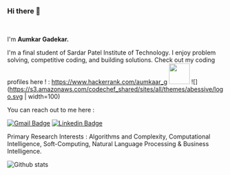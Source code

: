 ### Hi there 👋

<!--
**AumkarG/aumkarg** is a ✨ _special_ ✨ repository because its `README.md` (this file) appears on your GitHub profile.

Here are some ideas to get you started:

- 🔭 I’m currently working on ...
- 🌱 I’m currently learning ...
- 👯 I’m looking to collaborate on ...
- 🤔 I’m looking for help with ...
- 💬 Ask me about ...
- 📫 How to reach me: ...
- 😄 Pronouns: ...
- ⚡ Fun fact: ...
-->

﻿

I'm **Aumkar Gadekar.**

I'm a final student of Sardar Patel Institute of Technology. I enjoy problem solving, competitive coding, and building solutions. Check out my coding profiles here ! :
https://www.hackerrank.com/aumkaar_g
<img src="https://github.com/favicon.ico" width="48">
![](https://s3.amazonaws.com/codechef_shared/sites/all/themes/abessive/logo.svg | width=100)



You can reach out to me here :


[![Gmail Badge](https://img.shields.io/badge/-aumkaar.g@gmail.com-c14436?style=oval&logo=Gmail&logoColor=black&link=mailto:aumkaar.g@gmail.com)](mailto:aumkaar.g@gmail.com) [![Linkedin Badge](https://img.shields.io/badge/-aumkargadekar-0072b1?style=flat&logo=Linkedin&logoColor=white&link=https://www.linkedin.com/in/aumkar-gadekar-98625015a/)](https://www.linkedin.com/in/aumkar-gadekar/)

Primary Research Interests : Algorithms and Complexity, Computational Intelligence, Soft-Computing, Natural Language Processing & Business Intelligence.
 
![Github stats](https://github-readme-stats.vercel.app/api?username=aumkarg)

